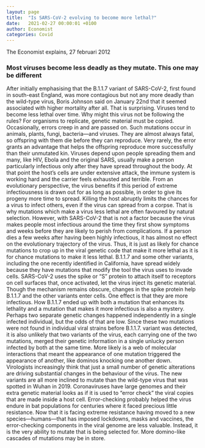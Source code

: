 ```yaml
---
layout: page
title:  "Is SARS-CoV-2 evolving to become more lethal?"
date:   2021-02-27 00:00:01 +0100
author: Economist
categories: Covid
---
```

The Economist explains, 27 februari 2012 

### Most viruses become less deadly as they mutate. This one may be different

After initially emphasising that the B.1.1.7 variant of SARS-CoV-2, first found in south-east England, was more contagious but not any more deadly than the wild-type virus, Boris Johnson said on January 22nd that it seemed associated with higher mortality after all. That is surprising. Viruses tend to become less lethal over time. Why might this virus not be following the rules?
For organisms to replicate, genetic material must be copied. Occasionally, errors creep in and are passed on. Such mutations occur in animals, plants, fungi, bacteria—and viruses. They are almost always fatal, so offspring with them die before they can reproduce. Very rarely, the error grants an advantage that helps the offspring reproduce more successfully than their unmutated kin.
Viruses depend upon people spreading them and many, like HIV, Ebola and the original SARS, usually make a person particularly infectious only after they have spread throughout the body. At that point the host’s cells are under extensive attack, the immune system is working hard and the carrier feels exhausted and terrible. From an evolutionary perspective, the virus benefits if this period of extreme infectiousness is drawn out for as long as possible, in order to give its progeny more time to spread. Killing the host abruptly limits the chances for a virus to infect others, even if the virus can spread from a corpse. That is why mutations which make a virus less lethal are often favoured by natural selection.
However, with SARS-CoV-2 that is not a factor because the virus makes people most infectious around the time they first show symptoms and weeks before they are likely to perish from complications. If a person dies a few weeks after having been highly infectious, it has almost no effect  on the evolutionary trajectory of the virus. Thus, it is just as likely for chance mutations to crop up in the viral genetic code that make it more lethal as it is for chance mutations to make it less lethal.
B.1.1.7 and some other variants, including the one recently identified in California, have spread widely because they have mutations that modify the tool the virus uses to invade cells. SARS-CoV-2 uses the spike or “S” protein to attach itself to receptors on cell surfaces that, once activated, let the virus inject its genetic material. Though the mechanism remains obscure, changes in the spike protein help B.1.1.7 and the other variants enter cells. One effect is that they are more infectious.
How B.1.1.7 ended up with both a mutation that enhances its lethality and a mutation that makes it more infectious is also a mystery. Perhaps two separate genetic changes happened independently in a single infected individual, but the odds of that are low. Since these two mutations were not found in individual viral strains before B.1.1.7. variant was detected, it is also unlikely that two variants of the virus, each carrying one of the two mutations, merged their genetic information in a single unlucky person infected by both at the same time. More likely is a web of molecular interactions that meant the appearance of one mutation triggered the appearance of another, like dominos knocking one another down. Virologists increasingly think that just a small number of genetic alterations are driving substantial changes in the behaviour of the virus.
The new variants are all more inclined to mutate than the wild-type virus that was spotted in Wuhan in 2019. Coronaviruses have large genomes and their extra genetic material looks as if it is used to “error check” the viral copies that are made inside a host cell. Error-checking probably helped the virus endure in bat populations for centuries where it faced precious little resistance. Now that it is facing extreme resistance having moved to a new species—humans—that has imposed lockdowns, masks and vaccines, the error-checking components in the viral genome are less valuable. Instead, it is the very ability to mutate that is being selected for. More domino-like cascades of mutations may be in store.
